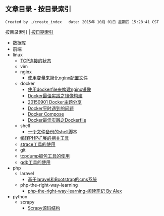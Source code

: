 ## 文章目录 - 按目录索引

    Created by ./create_index   date: 2015年 10月 01日 星期四 15:28:41 CST

按目录索引  |  [按日期索引](https://github.com/IBBD/blog/tree/master/0-index-date.md )

- 数据库
- 前端
- linux
  - [TCP连接的状态](https://github.com/IBBD/blog/tree/master/linux/tcp-connection-status.md)
  - vim
  - nginx
    - [使用变量来简化nginx配置文件](https://github.com/IBBD/blog/tree/master/linux/nginx/nginx-conf-use-var.md)
  - docker
    - [使用dockerfile来构建nginx镜像](https://github.com/IBBD/blog/tree/master/linux/docker/nginx.md)
    - [Docker最佳实践之镜像构建](https://github.com/IBBD/blog/tree/master/linux/docker/docker-best-practice-build.md)
    - [20150901 Docker主题分享](https://github.com/IBBD/blog/tree/master/linux/docker/docker分享会.md)
    - [Docker平时遇到的问题](https://github.com/IBBD/blog/tree/master/linux/docker/docker-questions.md)
    - [Docker Compose](https://github.com/IBBD/blog/tree/master/linux/docker/docker-compose.md)
    - [Docker最佳实践之Dockerfile](https://github.com/IBBD/blog/tree/master/linux/docker/docker-best-practice-dockerfile.md)
  - shell
    - [一个文件备份的shell脚本](https://github.com/IBBD/blog/tree/master/linux/shell/files-backup.md)
  - [编译PHP扩展的相关工具](https://github.com/IBBD/blog/tree/master/linux/php-build-tools.md)
  - [strace工具的使用](https://github.com/IBBD/blog/tree/master/linux/strace-tools.md)
  - git
  - [tcpdump抓包工具的使用](https://github.com/IBBD/blog/tree/master/linux/tcpdump-tools.md)
  - [gdb工具的使用](https://github.com/IBBD/blog/tree/master/linux/gdb-tools.md)
- php
  - laravel
    - [基于laravel和Bootstrap的cms系统](https://github.com/IBBD/blog/tree/master/php/laravel/laravel-bootstrapt-cms.md)
  - php-the-right-way-learning
    - [php-the-right-way-learning-阅读笔记 By Alex](https://github.com/IBBD/blog/tree/master/php/php-the-right-way-learning/alex.md)
- python
  - scrapy
    - [Scrapy源码结构](https://github.com/IBBD/blog/tree/master/python/scrapy/源码结构.md)

